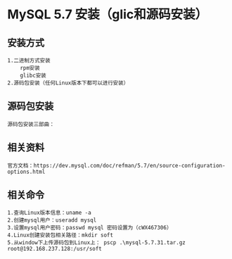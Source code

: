 # MySQL 5.7 安装（glic和源码安装）

## 安装方式

```
1.二进制方式安装
	rpm安装
	glibc安装
2.源码包安装（任何Linux版本下都可以进行安装）
```

## 源码包安装

```
源码包安装三部曲：
```

## 相关资料

```
官方文档：https://dev.mysql.com/doc/refman/5.7/en/source-configuration-options.html
```

## 相关命令

```
1.查询Linux版本信息：uname -a
2.创建mysql用户：useradd mysql
3.设置mysql用户密码：passwd mysql 密码设置为（cWX467306）
4.Linux创建安装包相关路径：mkdir soft
5.从window下上传源码包到Linux上： pscp .\mysql-5.7.31.tar.gz root@192.168.237.128:/usr/soft

```

